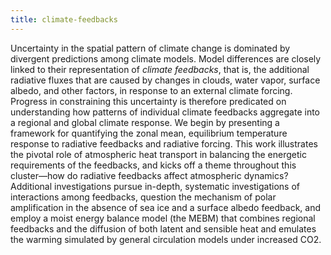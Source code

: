 ```yaml
---
title: climate-feedbacks 
---
```


<!-- A 75-100 word paragraph describing the motivation behind these projects -->

Uncertainty in the spatial pattern of climate change is dominated by divergent predictions among climate models. Model differences are closely linked to their representation of *climate feedbacks*, that is, the additional radiative fluxes that are caused by changes in clouds, water vapor, surface albedo, and other factors, in response to an external climate forcing. Progress in constraining this uncertainty is therefore predicated on understanding how patterns of individual climate feedbacks aggregate into a regional and global climate response. We begin by presenting a framework for quantifying the zonal mean, equilibrium temperature response to radiative feedbacks and radiative forcing. This work illustrates the pivotal role of atmospheric heat transport in balancing the energetic requirements of the feedbacks, and kicks off a theme throughout this cluster—how do radiative feedbacks affect atmospheric dynamics? Additional investigations pursue in-depth, systematic investigations of interactions among feedbacks, question the mechanism of polar amplification in the absence of sea ice and a surface albedo feedback, and employ a moist energy balance model (the MEBM) that combines regional feedbacks and the diffusion of both latent and sensible heat and emulates the warming simulated by general circulation models under increased CO2.

